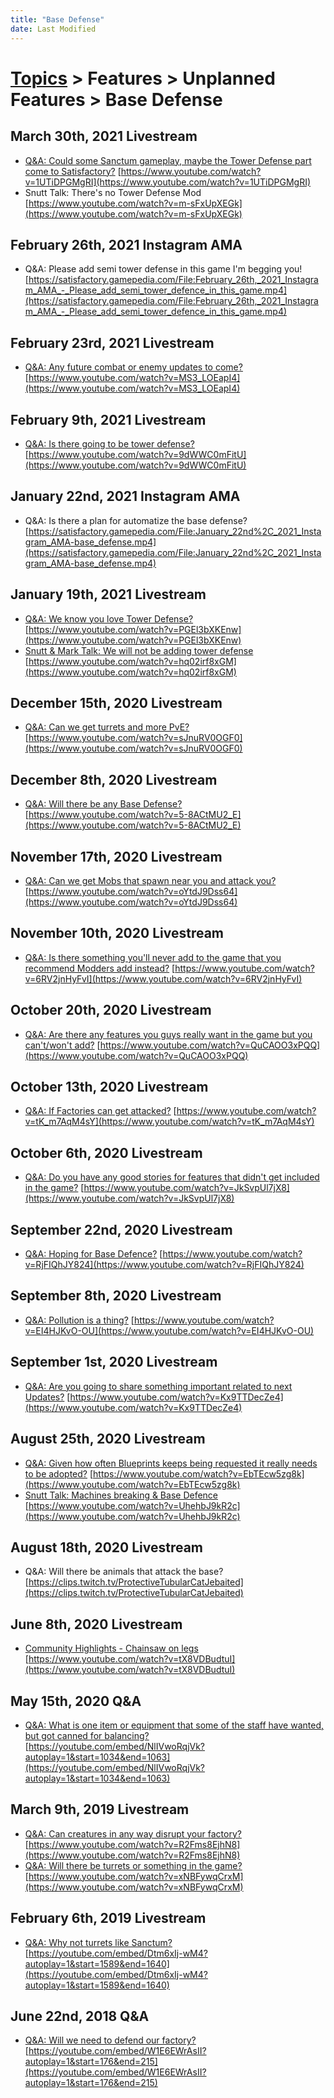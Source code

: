 ```yaml
---
title: "Base Defense"
date: Last Modified
---
```

# [Topics](../../../topics.md) > Features > Unplanned Features > Base Defense

## March 30th, 2021 Livestream
* [Q&A: Could some Sanctum gameplay, maybe the Tower Defense part come to Satisfactory?](../../../transcriptions/yt-1UTiDPGMgRI.md) [https://www.youtube.com/watch?v=1UTiDPGMgRI](https://www.youtube.com/watch?v=1UTiDPGMgRI)
* Snutt Talk: There's no Tower Defense Mod [https://www.youtube.com/watch?v=m-sFxUpXEGk](https://www.youtube.com/watch?v=m-sFxUpXEGk)

## February 26th, 2021 Instagram AMA
* Q&A: Please add semi tower defense in this game I'm begging you! [https://satisfactory.gamepedia.com/File:February_26th,_2021_Instagram_AMA_-_Please_add_semi_tower_defence_in_this_game.mp4](https://satisfactory.gamepedia.com/File:February_26th,_2021_Instagram_AMA_-_Please_add_semi_tower_defence_in_this_game.mp4)

## February 23rd, 2021 Livestream
* [Q&A: Any future combat or enemy updates to come?](../../../transcriptions/yt-MS3_LOEapI4.md) [https://www.youtube.com/watch?v=MS3_LOEapI4](https://www.youtube.com/watch?v=MS3_LOEapI4)

## February 9th, 2021 Livestream
* [Q&A: Is there going to be tower defense?](../../../transcriptions/yt-9dWWC0mFitU.md) [https://www.youtube.com/watch?v=9dWWC0mFitU](https://www.youtube.com/watch?v=9dWWC0mFitU)

## January 22nd, 2021 Instagram AMA
* Q&A: Is there a plan for automatize the base defense? [https://satisfactory.gamepedia.com/File:January_22nd%2C_2021_Instagram_AMA-base_defense.mp4](https://satisfactory.gamepedia.com/File:January_22nd%2C_2021_Instagram_AMA-base_defense.mp4)

## January 19th, 2021 Livestream
* [Q&A: We know you love Tower Defense?](../../../transcriptions/yt-PGEl3bXKEnw.md) [https://www.youtube.com/watch?v=PGEl3bXKEnw](https://www.youtube.com/watch?v=PGEl3bXKEnw)
* [Snutt & Mark Talk: We will not be adding tower defense](../../../transcriptions/yt-hq02irf8xGM.md) [https://www.youtube.com/watch?v=hq02irf8xGM](https://www.youtube.com/watch?v=hq02irf8xGM)

## December 15th, 2020 Livestream
* [Q&A: Can we get turrets and more PvE?](../../../transcriptions/yt-sJnuRV0OGF0.md) [https://www.youtube.com/watch?v=sJnuRV0OGF0](https://www.youtube.com/watch?v=sJnuRV0OGF0)

## December 8th, 2020 Livestream
* [Q&A: Will there be any Base Defense?](../../../transcriptions/yt-5-8ACtMU2_E.md) [https://www.youtube.com/watch?v=5-8ACtMU2_E](https://www.youtube.com/watch?v=5-8ACtMU2_E)

## November 17th, 2020 Livestream
* [Q&A: Can we get Mobs that spawn near you and attack you?](../../../transcriptions/yt-oYtdJ9Dss64.md) [https://www.youtube.com/watch?v=oYtdJ9Dss64](https://www.youtube.com/watch?v=oYtdJ9Dss64)

## November 10th, 2020 Livestream
* [Q&A: Is there something you'll never add to the game that you recommend Modders add instead?](../../../transcriptions/yt-6RV2jnHyFvI.md) [https://www.youtube.com/watch?v=6RV2jnHyFvI](https://www.youtube.com/watch?v=6RV2jnHyFvI)

## October 20th, 2020 Livestream
* [Q&A: Are there any features you guys really want in the game but you can't/won't add?](../../../transcriptions/yt-QuCAOO3xPQQ.md) [https://www.youtube.com/watch?v=QuCAOO3xPQQ](https://www.youtube.com/watch?v=QuCAOO3xPQQ)

## October 13th, 2020 Livestream
* [Q&A: If Factories can get attacked?](../../../transcriptions/yt-tK_m7AqM4sY.md) [https://www.youtube.com/watch?v=tK_m7AqM4sY](https://www.youtube.com/watch?v=tK_m7AqM4sY)

## October 6th, 2020 Livestream
* [Q&A: Do you have any good stories for features that didn't get included in the game?](../../../transcriptions/yt-JkSvpUl7jX8.md) [https://www.youtube.com/watch?v=JkSvpUl7jX8](https://www.youtube.com/watch?v=JkSvpUl7jX8)

## September 22nd, 2020 Livestream
* [Q&A: Hoping for Base Defence?](../../../transcriptions/yt-RjFIQhJY824.md) [https://www.youtube.com/watch?v=RjFIQhJY824](https://www.youtube.com/watch?v=RjFIQhJY824)

## September 8th, 2020 Livestream
* [Q&A: Pollution is a thing?](../../../transcriptions/yt-EI4HJKvO-OU.md) [https://www.youtube.com/watch?v=EI4HJKvO-OU](https://www.youtube.com/watch?v=EI4HJKvO-OU)

## September 1st, 2020 Livestream
* [Q&A: Are you going to share something important related to next Updates?](../../../transcriptions/yt-Kx9TTDecZe4.md) [https://www.youtube.com/watch?v=Kx9TTDecZe4](https://www.youtube.com/watch?v=Kx9TTDecZe4)

## August 25th, 2020 Livestream
* [Q&A: Given how often Blueprints keeps being requested it really needs to be adopted?](../../../transcriptions/yt-EbTEcw5zg8k.md) [https://www.youtube.com/watch?v=EbTEcw5zg8k](https://www.youtube.com/watch?v=EbTEcw5zg8k)
* [Snutt Talk: Machines breaking & Base Defence](../../../transcriptions/yt-UhehbJ9kR2c.md) [https://www.youtube.com/watch?v=UhehbJ9kR2c](https://www.youtube.com/watch?v=UhehbJ9kR2c)

## August 18th, 2020 Livestream
* Q&A: Will there be animals that attack the base? [https://clips.twitch.tv/ProtectiveTubularCatJebaited](https://clips.twitch.tv/ProtectiveTubularCatJebaited)

## June 8th, 2020 Livestream
* [Community Highlights - Chainsaw on legs](../../../transcriptions/yt-tX8VDBudtuI.md) [https://www.youtube.com/watch?v=tX8VDBudtuI](https://www.youtube.com/watch?v=tX8VDBudtuI)

## May 15th, 2020 Q&A
* [Q&A: What is one item or equipment that some of the staff have wanted, but got canned for balancing?](../../../transcriptions/yt-NlIVwoRqjVk,1034.8338,1062.2612.md) [https://youtube.com/embed/NlIVwoRqjVk?autoplay=1&start=1034&end=1063](https://youtube.com/embed/NlIVwoRqjVk?autoplay=1&start=1034&end=1063)

## March 9th, 2019 Livestream
* [Q&A: Can creatures in any way disrupt your factory?](../../../transcriptions/yt-R2Fms8EjhN8.md) [https://www.youtube.com/watch?v=R2Fms8EjhN8](https://www.youtube.com/watch?v=R2Fms8EjhN8)
* [Q&A: Will there be turrets or something in the game?](../../../transcriptions/yt-xNBFywqCrxM.md) [https://www.youtube.com/watch?v=xNBFywqCrxM](https://www.youtube.com/watch?v=xNBFywqCrxM)

## February 6th, 2019 Livestream
* [Q&A: Why not turrets like Sanctum?](../../../transcriptions/yt-Dtm6xIj-wM4,1589.6333333333334,1639.062223.md) [https://youtube.com/embed/Dtm6xIj-wM4?autoplay=1&start=1589&end=1640](https://youtube.com/embed/Dtm6xIj-wM4?autoplay=1&start=1589&end=1640)

## June 22nd, 2018 Q&A
* [Q&A: Will we need to defend our factory?](../../../transcriptions/yt-W1E6EWrAsII,176.6,214.36.md) [https://youtube.com/embed/W1E6EWrAsII?autoplay=1&start=176&end=215](https://youtube.com/embed/W1E6EWrAsII?autoplay=1&start=176&end=215)
